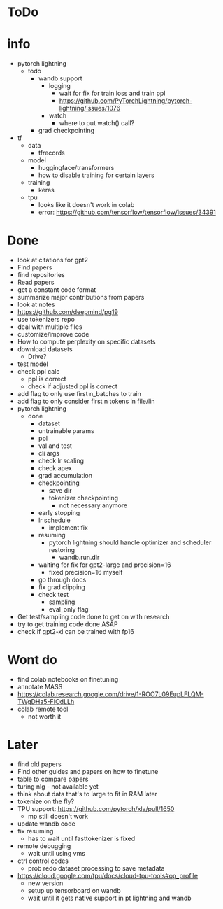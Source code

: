 # ToDo

# info

-   pytorch lightning
    -   todo
        -   wandb support
            -   logging
                -   wait for fix for train loss and train ppl
                -   https://github.com/PyTorchLightning/pytorch-lightning/issues/1076
            -   watch
                -   where to put watch() call?
        -   grad checkpointing
-   tf
    -   data
        -   tfrecords
    -   model
        -   huggingface/transformers
        -   how to disable training for certain layers
    -   training
        -   keras
    -   tpu
        -   looks like it doesn't work in colab
        -   error: https://github.com/tensorflow/tensorflow/issues/34391

# Done

-   look at citations for gpt2
-   Find papers
-   find repositories
-   Read papers
-   get a constant code format
-   summarize major contributions from papers
-   look at notes
-   https://github.com/deepmind/pg19
-   use tokenizers repo
-   deal with multiple files
-   customize/improve code
-   How to compute perplexity on specific datasets
-   download datasets
    -   Drive?
-   test model
-   check ppl calc
    -   ppl is correct
    -   check if adjusted ppl is correct
-   add flag to only use first n_batches to train
-   add flag to only consider first n tokens in file/lin
-   pytorch lightning
    -   done
        -   dataset
        -   untrainable params
        -   ppl
        -   val and test
        -   cli args
        -   check lr scaling
        -   check apex
        -   grad accumulation
        -   checkpointing
            -   save dir
            -   tokenizer checkpointing
                -   not necessary anymore
        -   early stopping
        -   lr schedule
            -   implement fix
        -   resuming
            -   pytorch lightning should handle optimizer and scheduler restoring
                -   wandb.run.dir
        -   waiting for fix for gpt2-large and precision=16
            -   fixed precision=16 myself
        -   go through docs
        -   fix grad clipping
        -   check test
            -   sampling
            -   eval_only flag
-   Get test/sampling code done to get on with research
-   try to get training code done ASAP
-   check if gpt2-xl can be trained with fp16

# Wont do

-   find colab notebooks on finetuning
-   annotate MASS
-   https://colab.research.google.com/drive/1-ROO7L09EupLFLQM-TWgDHa5-FIOdLLh
-   colab remote tool
    -   not worth it

# Later

-   find old papers
-   Find other guides and papers on how to finetune
-   table to compare papers
-   turing nlg - not available yet
-   think about data that's to large to fit in RAM later
-   tokenize on the fly?
-   TPU support: https://github.com/pytorch/xla/pull/1650
    -   mp still doesn't work
-   update wandb code
-   fix resuming
    -   has to wait until fasttokenizer is fixed
-   remote debugging
    -   wait until using vms
-   ctrl control codes
    -   prob redo dataset processing to save metadata
-   https://cloud.google.com/tpu/docs/cloud-tpu-tools#op_profile
    -   new version
    -   setup up tensorboard on wandb
    -   wait until it gets native support in pt lightning and wandb
